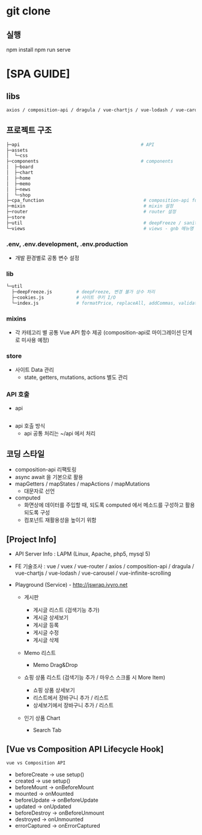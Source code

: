 # git clone
## 실행
npm install
npm run serve

# [SPA GUIDE]

## libs
```bash
axios / composition-api / dragula / vue-chartjs / vue-lodash / vue-carousel / vue-infinite-scrolling
```
## 프로젝트 구조
```bash
├─api                                             # API
├─assets
│  └─css
├─components                                      # components
│  ├─board
│  ├─chart
│  ├─home
│  ├─memo
│  ├─news
│  └─shop
├─cpa_function                                     # composition-api functions
├─mixin                                            # mixin 설정
├─router                                           # router 설정
├─store
├─util                                             # deepFreeze / sanitize 구성
└─views                                            # views - gnb 메뉴명 기준 구성
```

### .env, .env.development, .env.production
- 개발 환경별로 공통 변수 설정

### lib
```bash
└─util
  ├─deepFreeze.js         # deepFreeze, 변경 불가 상수 처리
  ├─cookies.js            # 사이트 쿠키 I/O
  └─index.js              # formatPrice, replaceAll, addCommas, validateEmail
```

### mixins
- 각 카테고리 별 공통 Vue API 함수 제공
  (composition-api로 마이그레이션 단계로 미사용 예정)


### store
- 사이트 Data 관리
  - state, getters, mutations, actions 별도 관리

### API 호출
- api
  ```javascript
  ```
- api 호출 방식
  - api 공통 처리는 ~/api 에서 처리


## 코딩 스타일
- composition-api 리팩토링
- async await 을 기본으로 활용
- mapGetters / mapStates / mapActions / mapMutations
  - 대문자로 선언
- computed
  - 화면상에 데이터를 주입할 때, 되도록 computed 에서 메소드를 구성하고 활용되도록 구성
  - 컴포넌트 재활용성을 높이기 위함



## [Project Info]

- API Server Info : LAPM (Linux, Apache, php5, mysql 5)
- FE 기술조사 : vue / vuex / vue-router / axios / composition-api / dragula / vue-chartjs / vue-lodash / vue-carousel / vue-infinite-scrolling
- Playground (Service) - http://jswrap.ivyro.net

  - 게시판
    - 게시글 리스트 (검색기능 추가)
    - 게시글 상세보기
    - 게시글 등록
    - 게시글 수정
    - 게시글 삭제

  - Memo 리스트
    - Memo Drag&Drop

  - 쇼핑 상품 리스트 (검색기능 추가 / 마우스 스크롤 시 More Item)
    - 쇼핑 상품 상세보기
    - 리스트에서 장바구니 추가 / 리스트
    - 상세보기에서 장바구니 추가 / 리스트

  - 인기 상품 Chart
    - Search Tab


## [Vue vs Composition API Lifecycle Hook]
```bash
vue vs Composition API
```
- beforeCreate -> use setup()
- created -> use setup()
- beforeMount -> onBeforeMount
- mounted -> onMounted
- beforeUpdate -> onBeforeUpdate
- updated -> onUpdated
- beforeDestroy -> onBeforeUnmount
- destroyed -> onUnmounted
- errorCaptured -> onErrorCaptured
